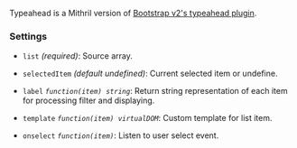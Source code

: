 Typeahead is a Mithril version of [Bootstrap v2's typeahead plugin](http://getbootstrap.com/2.3.2/javascript.html#typeahead).

### Settings

* `list` *(required)*: Source array.

* `selectedItem` *(default undefined)*: Current selected item or undefine.

* `label` *`function(item) string`*: Return string representation of each item for processing filter and displaying.

* `template` *`function(item) virtualDOM`*: Custom template for list item.

* `onselect` *`function(item)`*: Listen to user select event.
